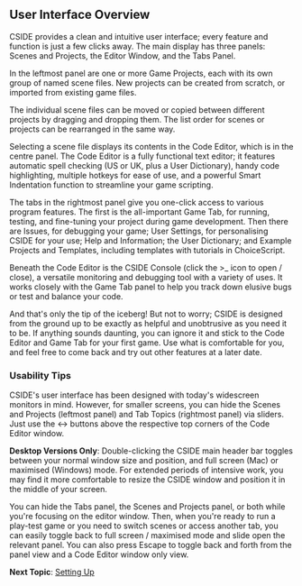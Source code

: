 ## User Interface Overview

CSIDE provides a clean and intuitive user interface; every feature and function is just a few clicks away. The main display has three panels: Scenes and Projects, the Editor Window, and the Tabs Panel.

In the leftmost panel are one or more Game Projects, each with its own group of named scene files. New projects can be created from scratch, or imported from existing game files.

The individual scene files can be moved or copied between different projects by dragging and dropping them. The list order for scenes or projects can be rearranged in the same way.

Selecting a scene file displays its contents in the Code Editor, which is in the centre panel. The Code Editor is a fully functional text editor; it features automatic spell checking (US or UK, plus a User Dictionary), handy code highlighting, multiple hotkeys for ease of use, and a powerful Smart Indentation function to streamline your game scripting.

The tabs in the rightmost panel give you one-click access to various program features. The first is the all-important Game Tab, for running, testing, and fine-tuning your project during game development. Then there are Issues, for debugging your game; User Settings, for personalising CSIDE for your use; Help and Information; the User Dictionary; and Example Projects and Templates, including templates with tutorials in ChoiceScript.

Beneath the Code Editor is the CSIDE Console (click the >_ icon to open / close), a versatile monitoring and debugging tool with a variety of uses. It works closely with the Game Tab panel to help you track down elusive bugs or test and balance your code.

And that's only the tip of the iceberg! But not to worry; CSIDE is designed from the ground up to be exactly as helpful and unobtrusive as you need it to be. If anything sounds daunting, you can ignore it and stick to the Code Editor and Game Tab for your first game. Use what is comfortable for you, and feel free to come back and try out other features at a later date.

### Usability Tips

CSIDE's user interface has been designed with today's widescreen monitors in mind. However, for smaller screens, you can hide the Scenes and Projects (leftmost panel) and Tab Topics (rightmost panel) via sliders. Just use the <-> buttons above the respective top corners of the Code Editor window.

**Desktop Versions Only**: Double-clicking the CSIDE main header bar toggles between your normal window size and position, and full screen (Mac) or maximised (Windows) mode. For extended periods of intensive work, you may find it more comfortable to resize the CSIDE window and position it in the middle of your screen.

You can hide the Tabs panel, the Scenes and Projects panel, or both while you're focusing on the editor window. Then, when you're ready to run a play-test game or you need to switch scenes or access another tab, you can easily toggle back to full screen / maximised mode and slide open the relevant panel. You can also press Escape to toggle back and forth from the panel view and a Code Editor window only view.


**Next Topic**: [Setting Up](getting-started/setting-up.md "Setting Up")